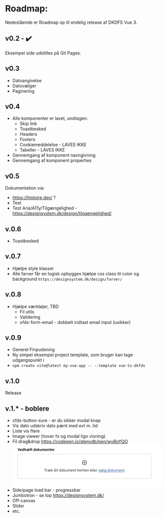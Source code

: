 
# Roadmap:
Nedestående er Roadmap op til endelig release af DKDFS Vue 3.


## v0.2 - :heavy_check_mark:
Eksempel side udstilles på Git Pages.

## v0.3
- Datoangivelse
- Datovælger
- Paginering

## v0.4
- Alle komponenter er lavet, undtagen:
  - Skip link
  - Toastbesked
  - Headers
  - Footers
  - Cookiemeddelelse - LAVES IKKE
  - Tabeller - LAVES IKKE
- Gennemgang af komponent navngivning
- Gennemgang af komponent properties

## v0.5
Dokumentation via:
- https://histoire.dev/ ?
- Test
- Test Aria/A11y/Tilgængelighed - https://designsystem.dk/design/tilgaengelighed/

## v.0.6
- Toastbesked


## v.0.7
- Hjælpe style klasser
- Alle farver får en logisk opbygges hjælpe css class til color og background `https://designsystem.dk/design/farver/`

## v.0.8
- Hjælpe værktøjer, TBD
  - Fil utils
  - Validering
  - xfds-form-email - dobbelt indtast email input (usikker)

## v.0.9
- Generel Finpudsning
- Ny simpel eksempel project template, som bruger kan tage udgangspunkt i
- `npm create vite@latest my-vue-app -- --template vue-ts-dkfds`


## v.1.0
Release

## v.1.* - boblere
- xfds-button-sure - er du sikker modal knap
- Vis dato udskriv dato pænt med evt m. tid
- Liste vis flere
- Image viewer (hover fx og modal lign visning)
- Fil drag&drop  https://codepen.io/stenvdb/pen/wvBoYQO
  ![Drag and drop eksempel](./drag&drop.png)
- Side/page load bar - progressbar
- Jumbotron - se top https://designsystem.dk/
- Off-canvas
- Slider
- etc.



